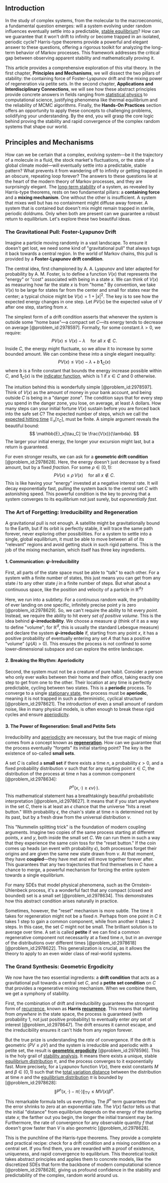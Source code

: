 ## Introduction
In the study of complex systems, from the molecular to the macroeconomic, a fundamental question emerges: will a system evolving under random influences eventually settle into a predictable, [stable equilibrium](@article_id:268985)? How can we guarantee that it won't drift to infinity or become trapped in an isolated, periodic cycle? Harris-type theorems provide a powerful and elegant answer to these questions, offering a rigorous toolkit for analyzing the long-term behavior of Markov processes. This framework addresses the critical gap between observing apparent stability and mathematically proving it.

This article provides a comprehensive exploration of this vital theory. In the first chapter, **Principles and Mechanisms**, we will dissect the two pillars of stability: the containing force of Foster-Lyapunov drift and the mixing power of regeneration via petite sets. In the second chapter, **Applications and Interdisciplinary Connections**, we will see how these abstract principles provide concrete answers in fields ranging from [statistical physics](@article_id:142451) to computational science, justifying phenomena like thermal equilibrium and the reliability of MCMC algorithms. Finally, the **Hands-On Practices** section offers an opportunity to apply these concepts to challenging problems, solidifying your understanding. By the end, you will grasp the core logic behind proving the stability and rapid convergence of the complex random systems that shape our world.

## Principles and Mechanisms

How can we be certain that a complex, evolving system—be it the trajectory of a molecule in a fluid, the stock market's fluctuations, or the state of a global climate model—will eventually settle into a predictable, stable pattern? What prevents it from wandering off to infinity or getting trapped in an obscure, repeating loop forever? The answers to these questions lie at the heart of the modern theory of Markov processes, and they are surprisingly elegant. The [long-term stability](@article_id:145629) of a system, as revealed by Harris-type theorems, rests on two fundamental pillars: a **containing force** and a **mixing mechanism**. One without the other is insufficient. A system that mixes well but has no containment might diffuse away forever. A system that is contained but doesn't mix might remain trapped in sterile, periodic doldrums. Only when both are present can we guarantee a robust return to equilibrium. Let's explore these two beautiful ideas.

### The Gravitational Pull: Foster-Lyapunov Drift

Imagine a particle moving randomly in a vast landscape. To ensure it doesn't get lost, we need some kind of "gravitational pull" that always tugs it back towards a central region. In the world of Markov chains, this pull is provided by a **Foster-Lyapunov drift condition**.

The central idea, first championed by A. A. Lyapunov and later adapted for probability by A. M. Foster, is to define a function $V(x)$ that represents the "energy" or "cost" associated with being in a state $x$. We can think of $V(x)$ as measuring how far the state $x$ is from "home." By convention, we take $V(x)$ to be large for states far from the center and small for states near the center; a typical choice might be $V(x) = 1+|x|^2$. The key is to see how the expected energy changes in one step. Let $P V(x)$ be the expected value of $V$ after one step, starting from $x$.

The simplest form of a drift condition asserts that whenever the system is outside some "home base"—a compact set $C$—its energy tends to decrease on average [@problem_id:2978597]. Formally, for some constant $\lambda > 0$, we require:
$$
P V(x) \le V(x) - \lambda \quad \text{for all } x \notin C.
$$
Inside $C$, the energy might fluctuate, so we allow it to increase by some bounded amount. We can combine these into a single elegant inequality:
$$
P V(x) \le V(x) - \lambda + b\,\mathbf{1}_C(x)
$$
where $b$ is a finite constant that bounds the energy increase possible within $C$, and $\mathbf{1}_C(x)$ is the [indicator function](@article_id:153673), which is $1$ if $x \in C$ and $0$ otherwise.

The intuition behind this is wonderfully simple [@problem_id:2978597]. Think of $V(x)$ as the amount of money in your bank account, and being outside $C$ is being in a "danger zone". The condition says that for every step you spend in the danger zone, you lose, on average, at least $\lambda$ dollars. How many steps can your initial fortune $V(x)$ sustain before you are forced back into the safe set $C$? The expected number of steps, which we call the [expected hitting time](@article_id:260228) $\mathbb{E}_x[\tau_C]$, must be finite. A simple argument reveals the beautiful bound:
$$
\mathbb{E}_x[\tau_C] \le \frac{V(x)}{\lambda}.
$$
The larger your initial energy, the longer your excursion might last, but a return is guaranteed.

For even stronger results, we can ask for a **geometric drift condition** [@problem_id:2978628]. Here, the energy doesn't just decrease by a fixed amount, but by a fixed *fraction*. For some $\rho \in (0,1)$:
$$
P V(x) \le \rho\,V(x) \quad \text{for all } x \notin C.
$$
This is like having your "energy" invested at a negative interest rate. It will decay exponentially fast, pulling the system back to the central set $C$ with astonishing speed. This powerful condition is the key to proving that a system converges to its equilibrium not just surely, but *exponentially fast*.

### The Art of Forgetting: Irreducibility and Regeneration

A gravitational pull is not enough. A satellite might be gravitationally bound to the Earth, but if its orbit is perfectly stable, it will trace the same path forever, never exploring other possibilities. For a system to settle into a single, global equilibrium, it must be able to move between all of its "relevant" regions and avoid getting stuck in such rigid patterns. This is the job of the mixing mechanism, which itself has three key ingredients.

#### 1. Communication: $\psi$-Irreducibility

First, all parts of the state space must be able to "talk" to each other. For a system with a finite number of states, this just means you can get from any state $i$ to any other state $j$ in a finite number of steps. But what about a continuous space, like the position and velocity of a particle in $\mathbb{R}^d$?

Here, we run into a subtlety. For a continuous random walk, the probability of ever landing on one specific, infinitely precise point $y$ is zero [@problem_id:2978629]. So, we can't require the ability to hit every *point*. Instead, we require the ability to hit every *set of positive volume*. This is the idea behind **$\psi$-irreducibility**. We choose a measure $\psi$ (think of it as a way to define "volume"; for $\mathbb{R}^d$, this is usually the standard Lebesgue measure) and declare the system **$\psi$-irreducible** if, starting from any point $x$, it has a positive probability of eventually entering any set $A$ that has a positive "volume" ($\psi(A) > 0$). This ensures the process is not confined to some lower-dimensional subspace and can explore the entire landscape.

#### 2. Breaking the Rhythm: Aperiodicity

Second, the system must not be a creature of pure habit. Consider a person who only ever walks between their home and their office, taking exactly one step to get from one to the other. Their location at any time is perfectly predictable, cycling between two states. This is a **periodic** process. To converge to a single [stationary state](@article_id:264258), the process must be **aperiodic**, meaning it is not trapped in such a deterministic, cyclical structure [@problem_id:2978621]. The introduction of even a small amount of random noise, like in many physical models, is often enough to break these rigid cycles and ensure [aperiodicity](@article_id:275379).

#### 3. The Power of Regeneration: Small and Petite Sets

Irreducibility and [aperiodicity](@article_id:275379) are necessary, but the true magic of mixing comes from a concept known as **[regeneration](@article_id:145678)**. How can we guarantee that the process eventually "forgets" its initial starting point? The key is the existence of so-called **small sets**.

A set $C$ is called a **small set** if there exists a time $n$, a probability $\epsilon > 0$, and a fixed probability distribution $\nu$ such that for any starting point $x \in C$, the distribution of the process at time $n$ has a common component [@problem_id:2978634]:
$$
P^n(x, \cdot) \ge \epsilon \nu(\cdot).
$$
This mathematical statement has a breathtakingly beautiful probabilistic interpretation [@problem_id:2978627]. It means that if you start anywhere in the set $C$, there is at least an $\epsilon$ chance that the universe "hits a reset button." With probability $\epsilon$, the chain's state at time $n$ is determined not by its past, but by a fresh draw from the universal distribution $\nu$.

This "Nummelin splitting trick" is the foundation of modern coupling arguments. Imagine two copies of the same process starting at different points, $x$ and $y$, both inside the small set $C$. We can run them in such a way that they experience the same coin toss for the "reset button." If the coin comes up heads (an event with probability $\epsilon$), both processes forget their origins and are given the same new state drawn from $\nu$. At that moment, they have **coupled**—they have met and will move together forever after. This guarantees that any two trajectories that find themselves in $C$ have a chance to merge, a powerful mechanism for forcing the entire system towards a single equilibrium.

For many SDEs that model physical phenomena, such as the Ornstein-Uhlenbeck process, it's a wonderful fact that any compact (closed and bounded) set is a small set [@problem_id:2978634]. This demonstrates how this abstract condition arises naturally in practice.

Sometimes, however, the "reset" mechanism is more subtle. The time it takes for regeneration might not be a fixed $n$. Perhaps from one point in $C$ it takes 1 step to gain a common component, while from another it takes 2 steps. In this case, the set $C$ might not be small. The brilliant solution is to average over time. A set is called **petite** if we can find a common regenerative component not necessarily at a fixed time $n$, but in an *average* of the distributions over different times [@problem_id:2978618] [@problem_id:2978622]. This generalization is crucial, as it allows the theory to apply to an even wider class of real-world systems.

### The Grand Synthesis: Geometric Ergodicity

We now have the two essential ingredients: a **drift condition** that acts as a gravitational pull towards a central set $C$, and a **petite set condition** on $C$ that provides a regenerative mixing mechanism. When we combine them, we get a symphony of stability.

First, the combination of drift and irreducibility guarantees the strongest form of [recurrence](@article_id:260818), known as **Harris [recurrence](@article_id:260818)**. This means that starting from *anywhere* in the state space, the process is guaranteed (with probability 1, not just positive probability) to eventually enter *any* set of interest [@problem_id:2978647]. The drift ensures it cannot escape, and the irreducibility ensures it can't hide from any region forever.

But the true prize is understanding the *rate* of convergence. If the drift is geometric ($P V \le \rho V$) and the system is irreducible and aperiodic with a petite set, the result is **[geometric ergodicity](@article_id:190867)** [@problem_id:2978596]. This is the holy grail of [stability analysis](@article_id:143583). It means there exists a unique, stable [equilibrium distribution](@article_id:263449) $\pi$, and the process converges to it exponentially fast. More precisely, for a Lyapunov function $V(x)$, there exist constants $M$ and $\beta \in (0,1)$ such that the [total variation distance](@article_id:143503) between the distribution at time $n$ and the [equilibrium distribution](@article_id:263449) $\pi$ is bounded by [@problem_id:2978628]:
$$
\|P^n(x,\cdot) - \pi(\cdot)\|_{\mathrm{TV}} \le M V(x) \beta^n.
$$
This remarkable formula tells us everything. The $\beta^n$ term guarantees that the error shrinks to zero at an exponential rate. The $V(x)$ factor tells us that the initial "distance" from equilibrium depends on the energy of the starting state $x$; the farther out you begin, the longer the initial transient may be. Furthermore, the rate of convergence for any observable quantity $f$ that doesn't grow faster than $V$ is also geometric [@problem_id:2978628].

This is the punchline of the Harris-type theorems. They provide a complete and practical recipe: check for a drift condition and a mixing condition on a central set. If you find them, you are rewarded with a proof of existence, uniqueness, and rapid convergence to equilibrium. This theoretical toolkit takes abstract principles and applies them to concrete models, like the discretized SDEs that form the backbone of modern computational science [@problem_id:2978628], giving us profound confidence in the stability and predictability of the complex, random world around us.